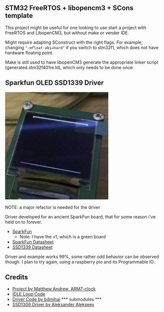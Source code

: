 ## STM32 FreeRTOS + libopencm3 + SCons template

This project might be useful for one looking to use start a project with FreeRTOS and LibopenCM3, but without make or vender IDE.


Might require adapting SConstruct with the right flags. For example, changing 
   ` "-mfloat-abi=hard" `
if you switch to stm32f1, which does not have hardware floating point.

Make is still used to have libopenCM3 generate the appropriate linker script (generated.stm32f401re.ld), which only needs to be done once.


## Sparkfun OLED SSD1339 Driver 


![](./example.gif)

NOTE: a major refactor is needed for the driver


Driver developed for an ancient SparkFun board, that for some reason i've held on to forever.

  - [SparkFun](https://www.sparkfun.com/products/retired/9676)
    - Note: I have the v1, which is a green board
  - [SparkFun Datasheet](http://www.sparkfun.com/datasheets/LCD/oled_carrier_datasheet.pdf)
  - [SSD1339 Datasheet](https://www.sparkfun.com/datasheets/LCD/SSD1339_1.pdf)


Driver and example works 99%, some rather odd behavior can be observed though. I plan to try again, using a raspberry pio and its Programmable IO. 

## Credits
 - [Project by Matthew Andrew, ARM7-clock](https://code.google.com/archive/p/arm7-oled-clock/downloads)
 - [IDLE Loop Code](https://idleloop.com/robotics/OLEDsample/)
 - [Driver Code by bdmihai](https://github.com/bdmihai/stm32f411ce-oled)   *** submodules ***
  - [SSD1306 Driver by Aleksander Alekseev](https://github.com/afiskon/stm32-ssd1306)

